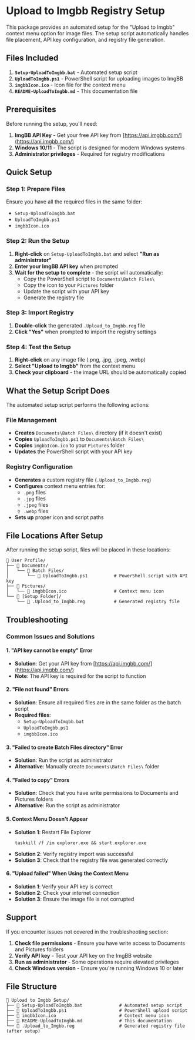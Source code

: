 # Upload to Imgbb Registry Setup

This package provides an automated setup for the "Upload to Imgbb" context menu option for image files. The setup script automatically handles file placement, API key configuration, and registry file generation.

## Files Included

1. **`Setup-UploadToImgbb.bat`** - Automated setup script 
2. **`UploadToImgbb.ps1`** - PowerShell script for uploading images to ImgBB
3. **`imgbbIcon.ico`** - Icon file for the context menu
4. **`README-UploadToImgbb.md`** - This documentation file

## Prerequisites

Before running the setup, you'll need:

1. **ImgBB API Key** - Get your free API key from [https://api.imgbb.com/](https://api.imgbb.com/)
2. **Windows 10/11** - The script is designed for modern Windows systems
3. **Administrator privileges** - Required for registry modifications

## Quick Setup

### Step 1: Prepare Files
Ensure you have all the required files in the same folder:
- `Setup-UploadToImgbb.bat`
- `UploadToImgbb.ps1`
- `imgbbIcon.ico`

### Step 2: Run the Setup
1. **Right-click** on `Setup-UploadToImgbb.bat` and select **"Run as administrator"**
2. **Enter your ImgBB API key** when prompted
3. **Wait for the setup to complete** - the script will automatically:
   - Copy the PowerShell script to `Documents\Batch Files\`
   - Copy the icon to your `Pictures` folder
   - Update the script with your API key
   - Generate the registry file

### Step 3: Import Registry
1. **Double-click** the generated `.Upload_to_Imgbb.reg` file
2. **Click "Yes"** when prompted to import the registry settings

### Step 4: Test the Setup
1. **Right-click** on any image file (.png, .jpg, .jpeg, .webp)
2. **Select "Upload to Imgbb"** from the context menu
3. **Check your clipboard** - the image URL should be automatically copied

## What the Setup Script Does

The automated setup script performs the following actions:

### File Management
- **Creates** `Documents\Batch Files\` directory (if it doesn't exist)
- **Copies** `UploadToImgbb.ps1` to `Documents\Batch Files\`
- **Copies** `imgbbIcon.ico` to your `Pictures` folder
- **Updates** the PowerShell script with your API key

### Registry Configuration
- **Generates** a custom registry file (`.Upload_to_Imgbb.reg`)
- **Configures** context menu entries for:
  - `.png` files
  - `.jpg` files
  - `.jpeg` files
  - `.webp` files
- **Sets up** proper icon and script paths

## File Locations After Setup

After running the setup script, files will be placed in these locations:

```
📁 User Profile/
├── 📁 Documents/
│   └── 📁 Batch Files/
│       └── 📄 UploadToImgbb.ps1          # PowerShell script with API key
├── 📁 Pictures/
│   └── 📄 imgbbIcon.ico                  # Context menu icon
└── 📁 [Setup Folder]/
    └── 📄 .Upload_to_Imgbb.reg           # Generated registry file
```

## Troubleshooting

### Common Issues and Solutions

#### 1. "API key cannot be empty" Error
- **Solution**: Get your API key from [https://api.imgbb.com/](https://api.imgbb.com/)
- **Note**: The API key is required for the script to function

#### 2. "File not found" Errors
- **Solution**: Ensure all required files are in the same folder as the batch script
- **Required files**:
  - `Setup-UploadToImgbb.bat`
  - `UploadToImgbb.ps1`
  - `imgbbIcon.ico`

#### 3. "Failed to create Batch Files directory" Error
- **Solution**: Run the script as administrator
- **Alternative**: Manually create `Documents\Batch Files\` folder

#### 4. "Failed to copy" Errors
- **Solution**: Check that you have write permissions to Documents and Pictures folders
- **Alternative**: Run the script as administrator

#### 5. Context Menu Doesn't Appear
- **Solution 1**: Restart File Explorer
  ```
  taskkill /f /im explorer.exe && start explorer.exe
  ```
- **Solution 2**: Verify registry import was successful
- **Solution 3**: Check that the registry file was generated correctly

#### 6. "Upload failed" When Using the Context Menu
- **Solution 1**: Verify your API key is correct
- **Solution 2**: Check your internet connection
- **Solution 3**: Ensure the image file is not corrupted

## Support

If you encounter issues not covered in the troubleshooting section:

1. **Check file permissions** - Ensure you have write access to Documents and Pictures folders
2. **Verify API key** - Test your API key on the ImgBB website
3. **Run as administrator** - Some operations require elevated privileges
4. **Check Windows version** - Ensure you're running Windows 10 or later

## File Structure

```
📁 Upload to Imgbb Setup/
├── 📄 Setup-UploadToImgbb.bat              # Automated setup script
├── 📄 UploadToImgbb.ps1                    # PowerShell upload script
├── 📄 imgbbIcon.ico                        # Context menu icon
├── 📄 README-UploadToImgbb.md              # This documentation
└── 📄 .Upload_to_Imgbb.reg                 # Generated registry file (after setup)
```